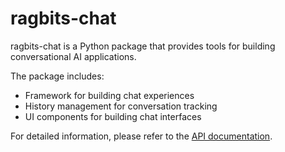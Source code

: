 # ragbits-chat

ragbits-chat is a Python package that provides tools for building conversational AI applications.

The package includes:
- Framework for building chat experiences
- History management for conversation tracking
- UI components for building chat interfaces

For detailed information, please refer to the [API documentation](https://ragbits.deepsense.ai/how-to/chatbots/api/).